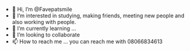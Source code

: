 - 👋 Hi, I’m @Favepatsmile
- 👀 I’m interested in studying, making friends, meeting new people and also working with people.
- 🌱 I’m currently learning ...
- 💞️ I’m looking to collaborate 
- 📫 How to reach me ... you can reach me with 08066834613

<!---
Favepatsmile/Favepatsmile is a ✨ special ✨ repository because its `README.md` (this file) appears on your GitHub profile.
You can click the Preview link to take a look at your changes.
--->
